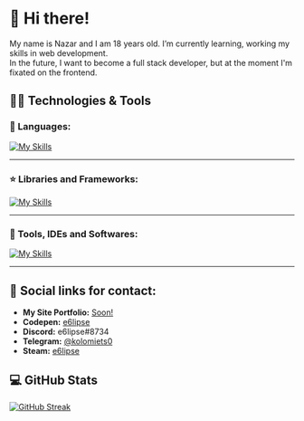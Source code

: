 # 👋 Hi there!

My name is Nazar and I am 18 years old. I’m currently learning, working my skills in web development. <br>
In the future, I want to become a full stack developer, but at the moment I'm fixated on the frontend.

## :man_technologist: Technologies & Tools

### 🧬 Languages: <br>

[![My Skills](https://skillicons.dev/icons?i=html,css,js,ts)](https://skillicons.dev)

___
### ⭐️ Libraries and Frameworks: <br>

[![My Skills](https://skillicons.dev/icons?i=scss,bootstrap,react)](https://skillicons.dev)

___
### 🔧 Tools, IDEs and Softwares: <br>

[![My Skills](https://skillicons.dev/icons?i=vscode,github,git,figma,blender)](https://skillicons.dev)

___

## 🔗 Social links for contact:

* <b>My Site Portfolio:</b> <a href="">Soon!</a>
* <b>Codepen:</b> <a href='https://codepen.io/e6lipse'>e6lipse</a>
* <b>Discord:</b> e6lipse#8734 <br>
* <b>Telegram:</b> <a href='https://t.me/kolomiets0'>@kolomiets0</a> <br>
* <b>Steam:</b> <a href='https://steamcommunity.com/profiles/76561198314421690/'>e6lipse</a>

## 💻 GitHub Stats

[![GitHub Streak](http://github-readme-streak-stats.herokuapp.com?user=e6lipse&theme=synthwave&hide_border=true&date_format=M%20j%5B%2C%20Y%5D&ring=5E366A&fire=FED337&currStreakNum=FED337&currStreakLabel=FED337&sideNums=5E366A&sideLabels=FED337&dates=FFFFFF&background=282A36)](https://git.io/streak-stats)
